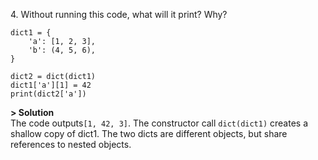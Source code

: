 4\. Without running this code, what will it print? Why?
```
dict1 = {
    'a': [1, 2, 3],
    'b': (4, 5, 6),
}

dict2 = dict(dict1)
dict1['a'][1] = 42
print(dict2['a'])
```

**> Solution**\
The code outputs`[1, 42, 3]`. The constructor call `dict(dict1)` creates a shallow copy of dict1. The two dicts are different objects, but share references to nested objects.